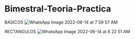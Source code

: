 # Bimestral-Teoria-Practica

BASICOS
![WhatsApp Image 2022-06-14 at 7 59 57 AM](https://user-images.githubusercontent.com/102996851/173583652-b04b419d-19b5-4803-9094-2e971526883b.jpeg)

RECTANGULOS
![WhatsApp Image 2022-06-14 at 8 22 51 AM](https://user-images.githubusercontent.com/102996851/173588173-3bf47e33-c898-4789-9260-4a4cb0588259.jpeg)
